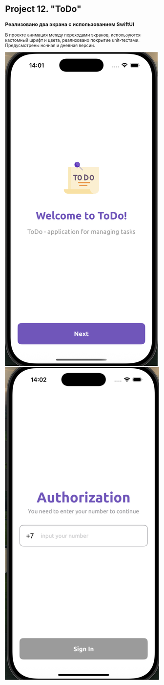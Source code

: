 # Project 12. "ToDo"

### Реализовано два экрана с использованием SwiftUI

В проекте анимация между переходами экранов, используются кастомный шрифт и цвета, реализовано
покрытие unit-тестами. Предусмотрены ночная и дневная версии. 


![firstView](images/firstView.png) ![secondView](images/secondView.png)
